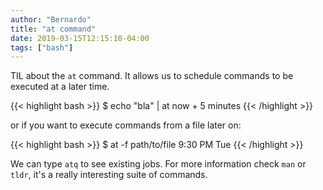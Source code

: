 ```yaml
---
author: "Bernardo"
title: "at command"
date: 2019-03-15T12:15:10-04:00
tags: ["bash"]
---
```


TIL about the `at` command. It allows us to schedule commands to be executed
at a later time.

{{< highlight bash >}}
$ echo "bla" | at now + 5 minutes
{{< /highlight >}}

or if you want to execute commands from a file later on:

{{< highlight bash >}}
$ at -f path/to/file 9:30 PM Tue
{{< /highlight >}}

We can type `atq` to see existing jobs. For more information
check `man` or `tldr`, it's a really interesting suite of commands.
